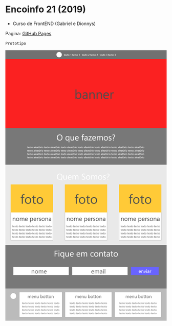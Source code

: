 # Encoinfo 21 (2019)
+ Curso de FrontEND (Gabriel e Dionnys)

Pagina: [GitHub Pages](https://joaopalmasbr.github.io/encoinfo21/)

    Prototipo
   ![alt text](./prototipo.png)
